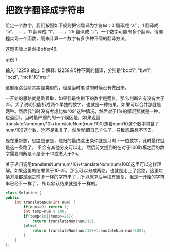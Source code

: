# 把数字翻译成字符串

给定一个数字，我们按照如下规则把它翻译为字符串：0 翻译成 “a” ，1 翻译成 “b”，……，11 翻译成 “l”，……，25 翻译成 “z”。一个数字可能有多个翻译。请编程实现一个函数，用来计算一个数字有多少种不同的翻译方法。

 这题实际上是剑指offer46.

示例 1:

输入: 12258
输出: 5
解释: 12258有5种不同的翻译，分别是"bccfi", "bwfi", "bczi", "mcfi"和"mzi"

这题跟跳台阶其实是类似的，但是当时笔试的时候没有做出来。

一开始的思路就是倒着取，如果我最终剩下的数字是两位，那么判断它有没有大于25，大了说明只能拆成两个单独的数字，也就是一种结果，如果可以合并那就是两种。然后我当时没有考虑比如“09”这种情况，然后对于1位的情况那就是一种，也返回1。当时最严重的的一个误区是，如果返回translateNum(num/10)+translateNum(num/100)想着num/10这个数中包含了num/100这个数，岂不是重复了，然后就把自己卡住了，导致思路想不下去。

现在重新想，思路应该是，递归的最终跳出条件就是只剩下一位数字，此时最终就是这一条路了， 不会有其他分支可以走。然后前文提到的在对于100取模之后的数字需要判断是不是小于10或者大于25。

关于递归调用translateNum(num/10)+translateNum(num/100)这里可以这样理解。如果这里的结果属于10-25，那么可以分成两路，也就是走上了岔路，这里每条方法都是跟之前不一样的字符串了，所以就算后半段有重复，但是一开始的字符串已经不一样了， 所以默认结果就是不一样的。

```c++
class Solution {
public:
    int translateNum(int num) {
        if(num<=9) return 1;
        int temp=num % 100;
        if(temp<10||temp>=26){
            return translateNum(num/10);
        }else{
            return translateNum(num/10)+translateNum(num/100);
        }
    }
};
```

